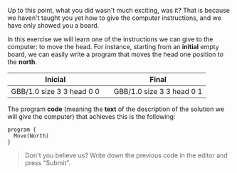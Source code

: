 Up to this point, what you did wasn't much exciting, was it? That is because we haven't taught you yet how to give the computer instructions, and we have only showed you a board.
 
In this exercise we will learn one of the instructions we can give to the computer: to move the head.
For instance, starting from an **initial** empty board, we can easily write a program that moves the head one position to the **north**.

<table class= "table" style="width:100%">
  <thead>
  <tr>
    <th style="text-align: center">Inicial</th>
    <th style="text-align: center"></th> 
    <th style="text-align: center">Final</th>
  </tr>
  </thead>
  <tbody>
  <tr>
    <td style="text-align: center">  
      <gs-board>
        GBB/1.0
        size 3 3
        head 0 0
      </gs-board>
    </td>
    <td style="text-align: center"><i class="fa fa-arrow-right"></i></td> 
    <td style="text-align: center">
      <gs-board>
        GBB/1.0
        size 3 3
        head 0 1
      </gs-board>
    </td>
  </tr>
  <tbody>
</table>
 
The program **code** (meaning the **text** of the description of the solution we will give the computer) that achieves this is the following:

```gobstones
program {
  Move(North)
}
```
 
> Don't you believe us? Write down the previous code in the editor and press “Submit”.